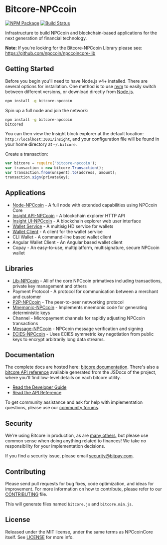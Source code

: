 # Bitcore-NPCcoin

[![NPM Package](https://img.shields.io/npm/v/bitcore-npccoin.svg?style=flat-square)](https://www.npmjs.org/package/bitcore-npccoin)
[![Build Status](https://img.shields.io/travis/npccoin/bitcore-npccoin.svg?branch=master&style=flat-square)](https://travis-ci.org/npccoin/bitcore-npccoin)

Infrastructure to build NPCcoin and blockchain-based applications for the next generation of financial technology.

**Note:** If you're looking for the Bitcore-NPCcoin Library please see: https://github.com/npccoin/npccoincore-lib

## Getting Started

Before you begin you'll need to have Node.js v4+ installed. There are several options for installation. One method is to use [nvm](https://github.com/creationix/nvm) to easily switch between different versions, or download directly from [Node.js](https://nodejs.org/).

```bash
npm install -g bitcore-npccoin
```

Spin up a full node and join the network:

```bash
npm install -g bitcore-npccoin
bitcored
```

You can then view the Insight block explorer at the default location: `http://localhost:3001/insight`, and your configuration file will be found in your home directory at `~/.bitcore`.

Create a transaction:
```js
var bitcore = require('bitcore-npccoin');
var transaction = new bitcore.Transaction();
var transaction.from(unspent).to(address, amount);
transaction.sign(privateKey);
```

## Applications

- [Node-NPCcoin](https://github.com/npccoin/npccoincore-node) - A full node with extended capabilities using NPCcoin Core
- [Insight API-NPCcoin](https://github.com/npccoin/insight-api-npccoin) - A blockchain explorer HTTP API
- [Insight UI-NPCcoin](https://github.com/npccoin/insight-ui-npccoin) - A blockchain explorer web user interface
- [Wallet Service](https://github.com/npccoin/bitcore-wallet-service-npccoin) - A multisig HD service for wallets
- [Wallet Client](https://github.com/npccoin/bitcore-wallet-client-npccoin) - A client for the wallet service
- CLI Wallet - A command-line based wallet client
- Angular Wallet Client - An Angular based wallet client
- Copay - An easy-to-use, multiplatform, multisignature, secure NPCcoin wallet

## Libraries

- [Lib-NPCcoin](https://github.com/npccoin/npccoincore-lib) - All of the core NPCcoin primatives including transactions, private key management and others
- Payment Protocol - A protocol for communication between a merchant and customer
- [P2P-NPCcoin](https://github.com/npccoin/bitcore-p2p-npccoin) - The peer-to-peer networking protocol
- [Mnemonic-NPCcoin](https://github.com/npccoin/bitcore-mnemonic-npccoin) - Implements mnemonic code for generating deterministic keys
- Channel - Micropayment channels for rapidly adjusting NPCcoin transactions
- [Message-NPCcoin](https://github.com/npccoin/bitcore-message-npccoin) - NPCcoin message verification and signing
- [ECIES-NPCcoin](https://github.com/npccoin/bitcore-ecies-npccoin) - Uses ECIES symmetric key negotiation from public keys to encrypt arbitrarily long data streams.

## Documentation

The complete docs are hosted here: [bitcore documentation](http://bitcore.io/guide/). There's also a [bitcore API reference](http://bitcore.io/api/) available generated from the JSDocs of the project, where you'll find low-level details on each bitcore utility.

- [Read the Developer Guide](http://bitcore.io/guide/)
- [Read the API Reference](http://bitcore.io/api/)

To get community assistance and ask for help with implementation questions, please use our [community forums](http://bitpaylabs.com/c/bitcore).

## Security

We're using Bitcore in production, as are [many others](http://bitcore.io#projects), but please use common sense when doing anything related to finances! We take no responsibility for your implementation decisions.

If you find a security issue, please email security@bitpay.com.

## Contributing

Please send pull requests for bug fixes, code optimization, and ideas for improvement. For more information on how to contribute, please refer to our [CONTRIBUTING](https://github.com/npccoin/bitcore-npccoin/blob/master/CONTRIBUTING.md) file.

This will generate files named `bitcore.js` and `bitcore.min.js`.

## License

Released under the MIT license, under the same terms as NPCcoinCore itself. See [LICENSE](LICENSE) for more info.
